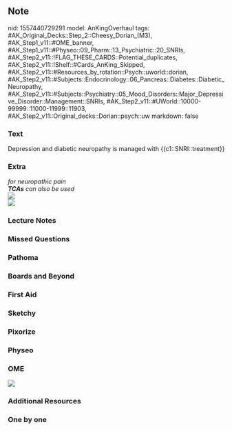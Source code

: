 ## Note
nid: 1557440729291
model: AnKingOverhaul
tags: #AK_Original_Decks::Step_2::Cheesy_Dorian_(M3), #AK_Step1_v11::#OME_banner, #AK_Step1_v11::#Physeo::09_Pharm::13_Psychiatric::20_SNRIs, #AK_Step2_v11::!FLAG_THESE_CARDS::Potential_duplicates, #AK_Step2_v11::!Shelf::#Cards_AnKing_Skipped, #AK_Step2_v11::#Resources_by_rotation::Psych::uworld::dorian, #AK_Step2_v11::#Subjects::Endocrinology::06_Pancreas::Diabetes::Diabetic_Neuropathy, #AK_Step2_v11::#Subjects::Psychiatry::05_Mood_Disorders::Major_Depressive_Disorder::Management::SNRIs, #AK_Step2_v11::#UWorld::10000-99999::11000-11999::11903, #AK_Step2_v11::Original_decks::Dorian::psych::uw
markdown: false

### Text
Depression and diabetic neuropathy is managed with {{c1::SNRI::treatment}}

### Extra
<div>
  <div>
    <i>for neuropathic pain</i>
  </div>
  <div>
    <i><b>TCAs</b> can also be used</i>
  </div>
  <div>
    <i><img src="paste-453041740317175.jpg"></i>
  </div>
</div>
<div>
  <i><img src="meh.png"></i>
</div>

### Lecture Notes


### Missed Questions


### Pathoma


### Boards and Beyond


### First Aid


### Sketchy


### Pixorize


### Physeo


### OME
<div class="ome-widget">
  <a href="https://onlinemeded.org?ref=anki"><img src=
  "_OME_AnkiFlashcards_General_4.png"></a>
</div>

### Additional Resources


### One by one

